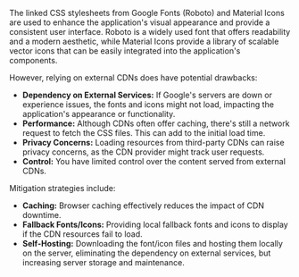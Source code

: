The linked CSS stylesheets from Google Fonts (Roboto) and Material Icons are used to enhance the application's visual appearance and provide a consistent user interface. Roboto is a widely used font that offers readability and a modern aesthetic, while Material Icons provide a library of scalable vector icons that can be easily integrated into the application's components.

However, relying on external CDNs does have potential drawbacks:

*   **Dependency on External Services:** If Google's servers are down or experience issues, the fonts and icons might not load, impacting the application's appearance or functionality.
*   **Performance:** Although CDNs often offer caching, there's still a network request to fetch the CSS files. This can add to the initial load time.
*   **Privacy Concerns:**  Loading resources from third-party CDNs can raise privacy concerns, as the CDN provider might track user requests.
*   **Control:** You have limited control over the content served from external CDNs.

Mitigation strategies include:

*   **Caching:** Browser caching effectively reduces the impact of CDN downtime.
*   **Fallback Fonts/Icons:** Providing local fallback fonts and icons to display if the CDN resources fail to load.
*   **Self-Hosting:** Downloading the font/icon files and hosting them locally on the server, eliminating the dependency on external services, but increasing server storage and maintenance.